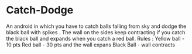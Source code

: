 # Catch-Dodge
An android in which you have to catch balls falling from sky and dodge the black ball with spikes . The wall on the sides keep contracting if you catch the black ball and expands when you catch a red ball.
Rules :
Yellow ball - 10 pts
Red ball - 30 pts and the wall expans
Black Ball - wall contracts
